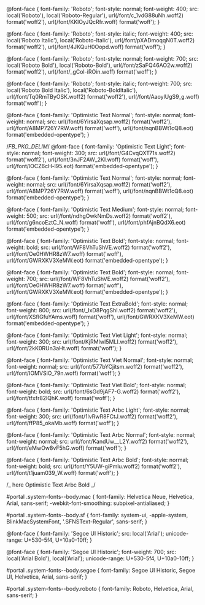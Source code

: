@font-face {
font-family: 'Roboto';
font-style: normal;
font-weight: 400;
src: local('Roboto'), local('Roboto-Regular'),
url(/font/c_1vdG88uNh.woff2) format('woff2'),
url(/font/KKlOyJQcRfr.woff) format('woff');
}

@font-face {
font-family: 'Roboto';
font-style: italic;
font-weight: 400;
src: local('Roboto Italic'), local('Roboto-Italic'),
url(/font/pXADmoqqN0T.woff2) format('woff2'),
url(/font/4JKQuH0Oopd.woff) format('woff');
}

@font-face {
font-family: 'Roboto';
font-style: normal;
font-weight: 700;
src: local('Roboto Bold'), local('Roboto-Bold'),
url(/font/zSaFQ46AO2w.woff2) format('woff2'),
url(/font/\_gCoI-iROin.woff) format('woff');
}

@font-face {
font-family: 'Roboto';
font-style: italic;
font-weight: 700;
src: local('Roboto Bold Italic'), local('Roboto-BoldItalic'),
url(/font/Tq0RmTByOSK.woff2) format('woff2'),
url(/font/AaoylUgS9_g.woff) format('woff');
}

@font-face {
font-family: 'Optimistic Text Normal';
font-style: normal;
font-weight: normal;
src: url(/font/6YirsaXqsap.woff2) format('woff2'),
url(/font/A8MP726Y7RW.woff) format('woff'),
url(/font/nqnBBWt1cQ8.eot) format('embedded-opentype');
}

/_FB_PKG_DELIM_/
@font-face {
font-family: 'Optimistic Text Light';
font-style: normal;
font-weight: 300;
src: url(/font/G4CvqQXT71s.woff2) format('woff2'),
url(/font/3nJF2AW_2KI.woff) format('woff'),
url(/font/lOCZ6cH-l95.eot) format('embedded-opentype');
}

@font-face {
font-family: 'Optimistic Text Normal';
font-style: normal;
font-weight: normal;
src: url(/font/6YirsaXqsap.woff2) format('woff2'),
url(/font/A8MP726Y7RW.woff) format('woff'),
url(/font/nqnBBWt1cQ8.eot) format('embedded-opentype');
}

@font-face {
font-family: 'Optimistic Text Medium';
font-style: normal;
font-weight: 500;
src: url(/font/ndhgOwkNmDs.woff2) format('woff2'),
url(/font/g6ncoEztC_N.woff) format('woff'),
url(/font/phfAjnBQdX6.eot) format('embedded-opentype');
}

@font-face {
font-family: 'Optimistic Text Bold';
font-style: normal;
font-weight: bold;
src: url(/font/WF8VhTuShVE.woff2) format('woff2'),
url(/font/Oe0HWHR8zW7.woff) format('woff'),
url(/font/GWRXKV3XeMW.eot) format('embedded-opentype');
}

@font-face {
font-family: 'Optimistic Text Bold';
font-style: normal;
font-weight: 700;
src: url(/font/WF8VhTuShVE.woff2) format('woff2'),
url(/font/Oe0HWHR8zW7.woff) format('woff'),
url(/font/GWRXKV3XeMW.eot) format('embedded-opentype');
}

@font-face {
font-family: 'Optimistic Text ExtraBold';
font-style: normal;
font-weight: 800;
src: url(/font/\_IxD8PqgShI.woff2) format('woff2'),
url(/font/XSfIGfuYAms.woff) format('woff'),
url(/font/GWRXKV3XeMW.eot) format('embedded-opentype');
}

@font-face {
font-family: 'Optimistic Text Viet Light';
font-style: normal;
font-weight: 300;
src: url(/font/KjRMIwI5MLI.woff2) format('woff2'),
url(/font/2kK0RUn3aHt.woff) format('woff');
}

@font-face {
font-family: 'Optimistic Text Viet Normal';
font-style: normal;
font-weight: normal;
src: url(/font/577bYCjitsm.woff2) format('woff2'),
url(/font/IOMVSiO_79n.woff) format('woff');
}

@font-face {
font-family: 'Optimistic Text Viet Bold';
font-style: normal;
font-weight: bold;
src: url(/font/6sGd9jAF7-G.woff2) format('woff2'),
url(/font/tfxfr82lQhK.woff) format('woff');
}

@font-face {
font-family: 'Optimistic Text Arbc Light';
font-style: normal;
font-weight: 300;
src: url(/font/1lvRwR8FCtJ.woff2) format('woff2'),
url(/font/ffP85_okaMb.woff) format('woff');
}

@font-face {
font-family: 'Optimistic Text Arbc Normal';
font-style: normal;
font-weight: normal;
src: url(/font/KandUw\_\_L2Y.woff2) format('woff2'),
url(/font/eMwOw8vF5hG.woff) format('woff');
}

@font-face {
font-family: 'Optimistic Text Arbc Bold';
font-style: normal;
font-weight: bold;
src: url(/font/Y5UW-giPmlu.woff2) format('woff2'),
url(/font/t1juam039_W.woff) format('woff');
}

/_ here Optimistic Text Arbc Bold _/

#portal .system-fonts--body.mac {
font-family: Helvetica Neue, Helvetica, Arial, sans-serif;
-webkit-font-smoothing: subpixel-antialiased;
}

#portal .system-fonts--body.sf {
font-family: system-ui, -apple-system, BlinkMacSystemFont, '.SFNSText-Regular',
sans-serif;
}

@font-face {
font-family: 'Segoe UI Historic';
src: local('Arial');
unicode-range: U+530-5f4, U+10a0-10ff;
}

@font-face {
font-family: 'Segoe UI Historic';
font-weight: 700;
src: local('Arial Bold'), local('Arial');
unicode-range: U+530-5f4, U+10a0-10ff;
}

#portal .system-fonts--body.segoe {
font-family: Segoe UI Historic, Segoe UI, Helvetica, Arial, sans-serif;
}

#portal .system-fonts--body.roboto {
font-family: Roboto, Helvetica, Arial, sans-serif;
}
